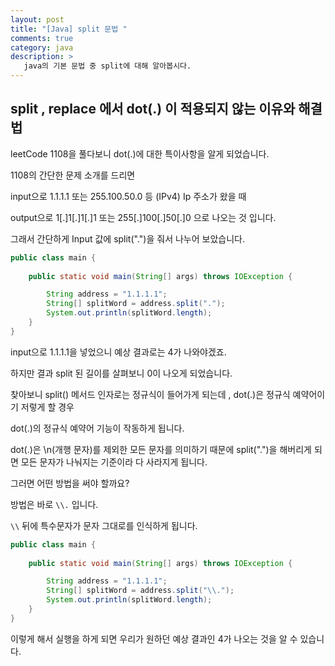 ```yaml
---
layout: post
title: "[Java] split 문법 "
comments: true
category: java
description: >
   java의 기본 문법 중 split에 대해 알아봅시다.
---
```


## split , replace 에서 dot(.) 이 적용되지 않는 이유와 해결법

leetCode 1108을 풀다보니 dot(.)에 대한 특이사항을 알게 되었습니다.

1108의 간단한 문제 소개를 드리면

input으로 1.1.1.1 또는 255.100.50.0 등 (IPv4) Ip 주소가 왔을 때 

output으로 1[.]1[.]1[.]1  또는 255[.]100[.]50[.]0 으로 나오는 것 입니다.


그래서 간단하게 Input 값에 split(".")을 줘서 나누어 보았습니다.

```java
public class main {
    
    public static void main(String[] args) throws IOException {

        String address = "1.1.1.1";
        String[] splitWord = address.split(".");
        System.out.println(splitWord.length);
    }
}
```
input으로 1.1.1.1을 넣었으니 예상 결과로는 4가 나와야겠죠.

하지만 결과 split 된 길이를 살펴보니 0이 나오게 되었습니다.

찾아보니 split() 메서드 인자로는 정규식이 들어가게 되는데 ,  dot(.)은 정규식 예약어이기 저렇게 할 경우 

dot(.)의 정규식 예약어 기능이 작동하게 됩니다.

dot(.)은 \n(개행 문자)를 제외한 모든 문자를 의미하기 때문에 split(".")을 해버리게 되면 모든 문자가 나눠지는 기준이라 다 사라지게 됩니다.

그러면 어떤 방법을 써야 할까요?

방법은 바로 ```\\.``` 입니다.

```\\``` 뒤에 특수문자가 문자 그대로를 인식하게 됩니다.

```java
public class main {
    
    public static void main(String[] args) throws IOException {

        String address = "1.1.1.1";
        String[] splitWord = address.split("\\.");
        System.out.println(splitWord.length);
    }
}
```

이렇게 해서 실행을 하게 되면 우리가 원하던 예상 결과인 4가 나오는 것을 알 수 있습니다.

